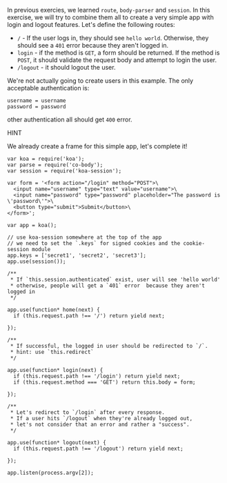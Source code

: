 In previous exercies, we learned `route`, `body-parser` and `session`. In this exercise, we will try to combine them all to create a very simple app with login and logout features. Let's define the following routes:

- `/` - If the user logs in, they should see `hello world`. Otherwise, they should see a `401` error because they aren't logged in.
- `login` - if the method is `GET`, a form should be returned. If the method is `POST`, it should validate the request body and attempt to login the user.
- `/logout` - it should logout the user.

We're not actually going to create users in this example. The only acceptable authentication is:

```
username = username
password = password
```

other authentication all should get `400` error.

HINT

We already create a frame for this simple app, let's complete it!

```
var koa = require('koa');
var parse = require('co-body');
var session = require('koa-session');

var form = '<form action="/login" method="POST">\
  <input name="username" type="text" value="username">\
  <input name="password" type="password" placeholder="The password is \'password\'">\
  <button type="submit">Submit</button>\
</form>';

var app = koa();

// use koa-session somewhere at the top of the app
// we need to set the `.keys` for signed cookies and the cookie-session module
app.keys = ['secret1', 'secret2', 'secret3'];
app.use(session());

/**
 * If `this.session.authenticated` exist, user will see 'hello world'
 * otherwise, people will get a `401` error  because they aren't logged in
 */

app.use(function* home(next) {
  if (this.request.path !== '/') return yield next;

});

/**
 * If successful, the logged in user should be redirected to `/`.
 * hint: use `this.redirect`
 */

app.use(function* login(next) {
  if (this.request.path !== '/login') return yield next;
  if (this.request.method === 'GET') return this.body = form;

});

/**
 * Let's redirect to `/login` after every response.
 * If a user hits `/logout` when they're already logged out,
 * let's not consider that an error and rather a "success".
 */

app.use(function* logout(next) {
  if (this.request.path !== '/logout') return yield next;

});

app.listen(process.argv[2]);
```
